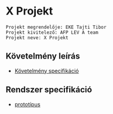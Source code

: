 # X Projekt

	Projekt megrendelője: EKE Tajti Tibor
	Projekt kivitelező: AFP LEV A team
	Projekt neve: X Projekt

## Követelmény leírás 

- [Követelmény specifikáció](Doc/Kovspec.txt)

## Rendszer specifikáció

- [prototípus](Doc/RendszerSpec/Mockup/WebFrontend/index.html) 

